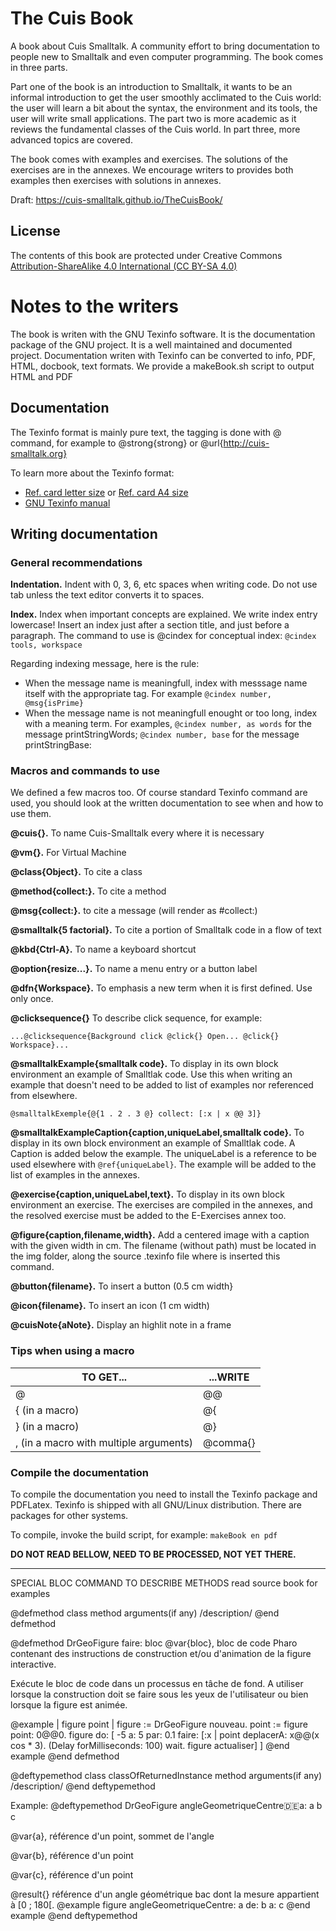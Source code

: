 # The Cuis Book
A book about Cuis Smalltalk. A community effort to bring documentation
to people new to Smalltalk and even computer programming. The book
comes in three parts.

Part one of the book is an introduction to Smalltalk, it wants to
be an informal introduction to get the user smoothly acclimated to the
Cuis world: the user will learn a bit about the syntax, the
environment and its tools, the user will write small applications. The
part two is more academic as it reviews the fundamental classes of the
Cuis world. In part three, more advanced topics are covered.

The book comes with examples and exercises. The solutions of the
exercises are in the annexes. We encourage writers to provides both
examples then exercises with solutions in annexes.

Draft: https://cuis-smalltalk.github.io/TheCuisBook/

## License 

The contents of this book are protected under Creative Commons
[Attribution-ShareAlike 4.0 International (CC BY-SA 4.0)](https://creativecommons.org/licenses/by-sa/4.0/)

# Notes to the writers
The book is writen with the GNU Texinfo software. It is the
documentation package of the GNU project. It is a well maintained and
documented project. Documentation writen with Texinfo can be converted
to info, PDF, HTML, docbook, text formats. We provide a makeBook.sh
script to output HTML and PDF

## Documentation
The Texinfo format is mainly pure text, the tagging is done with @
command, for example to @strong{strong} or
@url{http://cuis-smalltalk.org}

To learn more about the Texinfo format:
  * [Ref. card letter size](http://git.savannah.gnu.org/cgit/texinfo.git/plain/doc/refcard/txirefcard.pdf) or [Ref. card A4 size](http://git.savannah.gnu.org/cgit/texinfo.git/plain/doc/refcard/txirefcard-a4.pdf)
  * [GNU Texinfo manual](https://www.gnu.org/software/texinfo/manual/texinfo/)


## Writing documentation

### General recommendations
**Indentation.** Indent with 0, 3, 6, etc spaces when writing code. Do
not use tab unless the text editor converts it to spaces.

**Index.** Index when important concepts are explained. We write index
entry lowercase! Insert an index just after a section title, and just
before a paragraph. The command to use is @cindex for conceptual
index: `@cindex tools, workspace`

Regarding indexing message, here is the rule:
  * When the message name is meaningfull, index with messsage name
    itself with the appropriate tag. For example `@cindex number, @msg{isPrime}`
  * When the message name is not meaningfull enought or too long,
    index with a meaning term. For examples, `@cindex number, as
    words` for the message printStringWords; `@cindex number, base`
    for the message printStringBase:

### Macros and commands to use
We defined a few macros too. Of course standard Texinfo command are
used, you should look at the written documentation to see when and how
to use them.

**@cuis{}.** To name Cuis-Smalltalk every where it is necessary

**@vm{}.** For Virtual Machine

**@class{Object}.** To cite a class

**@method{collect:}.** To cite a method

**@msg{collect:}.** to cite a message (will render as #collect:)

**@smalltalk{5 factorial}.** To cite a portion of Smalltalk code in a
flow of text

**@kbd{Ctrl-A}.** To name a keyboard shortcut

**@option{resize...}.** To name a menu entry or a button label

**@dfn{Workspace}.** To emphasis a new term when it is first
defined. Use only once.

**@clicksequence{}** To describe click sequence, for example:

`...@clicksequence{Background click @click{} Open... @click{}
Workspace}...`

**@smalltalkExample{smalltalk code}.** To display in its own block
environment an example of Smalltlak code. Use this when writing an
example that doesn't need to be added to list of examples nor referenced
from elsewhere.

`@smalltalkExemple{@{1 . 2 . 3 @} collect: [:x |
   x @@ 3]}`

**@smalltalkExampleCaption{caption,uniqueLabel,smalltalk code}.** To
display in its own block environment an example of Smalltlak code. A
Caption is added below the example. The uniqueLabel is a reference to
be used elsewhere with `@ref{uniqueLabel}`. The example will be added to
the list of examples in the annexes.

**@exercise{caption,uniqueLabel,text}.** To display in its own block
environment an exercise. The exercises are compiled in the annexes, and
the resolved exercise must be added to the E-Exercises annex too.

**@figure{caption,filename,width}.** Add a centered image with a
caption with the given width in cm. The filename (without path) must
be located in the img folder, along the source .texinfo file where is
inserted this command.

**@button{filename}.** To insert a button (0.5 cm width}

**@icon{filename}.** To insert an icon (1 cm width)

**@cuisNote{aNote}.** Display an highlit note in a frame

### Tips when using a macro
TO GET... | ...WRITE
----------|----------
@ | @@
{ (in a macro) | @{
} (in a macro) | @}
, (in a macro with multiple arguments) | @comma{}


### Compile the documentation
To compile the documentation you need to install the Texinfo package
and PDFLatex. Texinfo is shipped with all GNU/Linux
distribution. There are packages for other systems.

To compile, invoke the build script, for example: `makeBook en pdf`


**DO NOT READ BELLOW, NEED TO BE PROCESSED, NOT YET THERE.**

-------------------------------------------------------------------------------


SPECIAL BLOC COMMAND TO DESCRIBE METHODS
read source book for examples



@defmethod class method arguments(if any)
/description/
@end defmethod

@defmethod DrGeoFigure faire: bloc
  @var{bloc}, bloc de code Pharo contenant des
    instructions de construction et/ou d'animation de la figure
    interactive.
  
Exécute le bloc de code dans un processus en tâche de fond. A utiliser
lorsque la construction doit se faire sous les yeux de l'utilisateur
ou bien lorsque la figure est animée.
  
@example
| figure point | 
figure := DrGeoFigure nouveau.
point := figure point: 0@@0.
figure do: [ 
   -5 a: 5 par: 0.1 faire: [:x |
      point deplacerA: x@@(x cos * 3).
      (Delay forMilliseconds: 100) wait.
      figure actualiser]
]
@end example
@end defmethod

@deftypemethod class classOfReturnedInstance method arguments(if any)
/description/
@end deftypemethod

Example:
@deftypemethod DrGeoFigure <WrpValue> angleGeometriqueCentre:de:a: a b c

  @var{a}, référence d'un point, sommet de l'angle

  @var{b}, référence d'un point

  @var{c}, référence d'un point

  @result{} référence d'un angle géométrique bac dont la mesure
  appartient à [0 ; 180[.
@example
figure angleGeometriqueCentre: a de: b a: c
@end example
@end deftypemethod

